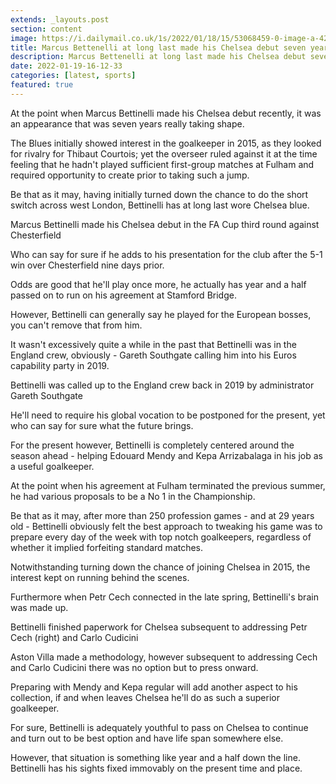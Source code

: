 ```yaml
---
extends: _layouts.post
section: content
image: https://i.dailymail.co.uk/1s/2022/01/18/15/53068459-0-image-a-42_1642520323871.jpg 
title: Marcus Bettenelli at long last made his Chelsea debut seven years in the wake of turning down the Blues 
description: Marcus Bettenelli at long last made his Chelsea debut seven years in the wake of turning down the Blues 
date: 2022-01-19-16-12-33 
categories: [latest, sports] 
featured: true 
--- 
```

At the point when Marcus Bettinelli made his Chelsea debut recently, it was an appearance that was seven years really taking shape.

The Blues initially showed interest in the goalkeeper in 2015, as they looked for rivalry for Thibaut Courtois; yet the overseer ruled against it at the time feeling that he hadn't played sufficient first-group matches at Fulham and required opportunity to create prior to taking such a jump.

Be that as it may, having initially turned down the chance to do the short switch across west London, Bettinelli has at long last wore Chelsea blue.

Marcus Bettinelli made his Chelsea debut in the FA Cup third round against Chesterfield

Who can say for sure if he adds to his presentation for the club after the 5-1 win over Chesterfield nine days prior.

Odds are good that he'll play once more, he actually has year and a half passed on to run on his agreement at Stamford Bridge.

However, Bettinelli can generally say he played for the European bosses, you can't remove that from him.

It wasn't excessively quite a while in the past that Bettinelli was in the England crew, obviously - Gareth Southgate calling him into his Euros capability party in 2019.

Bettinelli was called up to the England crew back in 2019 by administrator Gareth Southgate

He'll need to require his global vocation to be postponed for the present, yet who can say for sure what the future brings.

For the present however, Bettinelli is completely centered around the season ahead - helping Edouard Mendy and Kepa Arrizabalaga in his job as a useful goalkeeper.

At the point when his agreement at Fulham terminated the previous summer, he had various proposals to be a No 1 in the Championship.

Be that as it may, after more than 250 profession games - and at 29 years old - Bettinelli obviously felt the best approach to tweaking his game was to prepare every day of the week with top notch goalkeepers, regardless of whether it implied forfeiting standard matches.

Notwithstanding turning down the chance of joining Chelsea in 2015, the interest kept on running behind the scenes.

Furthermore when Petr Cech connected in the late spring, Bettinelli's brain was made up.

Bettinelli finished paperwork for Chelsea subsequent to addressing Petr Cech (right) and Carlo Cudicini

Aston Villa made a methodology, however subsequent to addressing Cech and Carlo Cudicini there was no option but to press onward.

Preparing with Mendy and Kepa regular will add another aspect to his collection, if and when leaves Chelsea he'll do as such a superior goalkeeper.

For sure, Bettinelli is adequately youthful to pass on Chelsea to continue and turn out to be best option and have life span somewhere else.

However, that situation is something like year and a half down the line. Bettinelli has his sights fixed immovably on the present time and place.